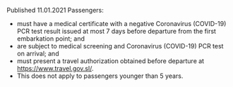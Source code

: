 Published 11.01.2021
Passengers:
- must have a medical certificate with a negative Coronavirus (COVID-19) PCR test result issued at most 7 days before departure from the first embarkation point; and
- are subject to medical screening and Coronavirus (COVID-19) PCR test on arrival; and
- must present a travel authorization obtained before departure at <a href="https://www.travel.gov.sl/">https://www.travel.gov.sl/</a>.
- This does not apply to passengers younger than 5 years.

